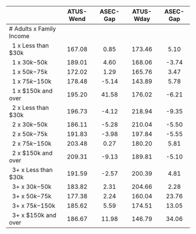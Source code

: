 
|                      |    ATUS-Wend |     ASEC-Gap |    ATUS-Wday |     ASEC-Gap |
| -------------------- | :----------: | :----------: | :----------: | :----------: |
| # Adults x Family Income |              |              |              |              |
| &nbsp;&nbsp;1 x Less than $30k |       167.08 |         0.85 |       173.46 |         5.10 |
| &nbsp;&nbsp;1 x $30k-$50k |       189.01 |         4.60 |       168.06 |        -3.74 |
| &nbsp;&nbsp;1 x $50k-$75k |       172.02 |         1.29 |       165.76 |         3.47 |
| &nbsp;&nbsp;1 x $75k-$150k |       178.48 |        -5.14 |       143.89 |         5.78 |
| &nbsp;&nbsp;1 x $150k and over |       195.20 |        41.58 |       176.02 |        -6.21 |
| &nbsp;&nbsp;2 x Less than $30k |       196.73 |        -4.12 |       218.94 |        -9.35 |
| &nbsp;&nbsp;2 x $30k-$50k |       186.11 |        -5.28 |       210.04 |        -5.50 |
| &nbsp;&nbsp;2 x $50k-$75k |       191.83 |        -3.98 |       197.84 |        -5.55 |
| &nbsp;&nbsp;2 x $75k-$150k |       203.48 |         0.27 |       180.20 |         5.81 |
| &nbsp;&nbsp;2 x $150k and over |       209.31 |        -9.13 |       189.81 |        -5.10 |
| &nbsp;&nbsp;3+ x Less than $30k |       191.59 |        -2.57 |       200.39 |         4.81 |
| &nbsp;&nbsp;3+ x $30k-$50k |       183.82 |         2.31 |       204.66 |         2.28 |
| &nbsp;&nbsp;3+ x $50k-$75k |       177.38 |         2.24 |       160.04 |        23.76 |
| &nbsp;&nbsp;3+ x $75k-$150k |       185.62 |         5.59 |       174.51 |        13.05 |
| &nbsp;&nbsp;3+ x $150k and over |       186.67 |        11.98 |       146.79 |        34.06 |

